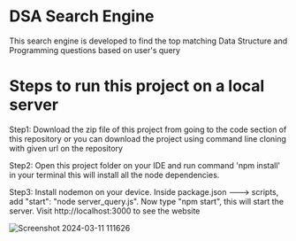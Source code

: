 # DSA Search Engine
This search engine is developed to find the top matching Data Structure and Programming questions based on user's query

# Steps to run this project on a local server
Step1: Download the zip file of this project from going to the code section of this repository or you can download the project using command line cloning with given url on the repository

Step2: Open this project folder on your IDE and run command 'npm install' in your terminal this will install all the node dependencies.

Step3: Install nodemon on your device. Inside package.json ---> scripts, add "start": "node server_query.js". Now type "npm start", this will start the server. Visit http://localhost:3000 to see the website

![Screenshot 2024-03-11 111626](https://github.com/sajjadansari802136/DSA-Search-Engine/assets/57280143/c9598806-9de0-450d-9712-e0850ccd1387)

